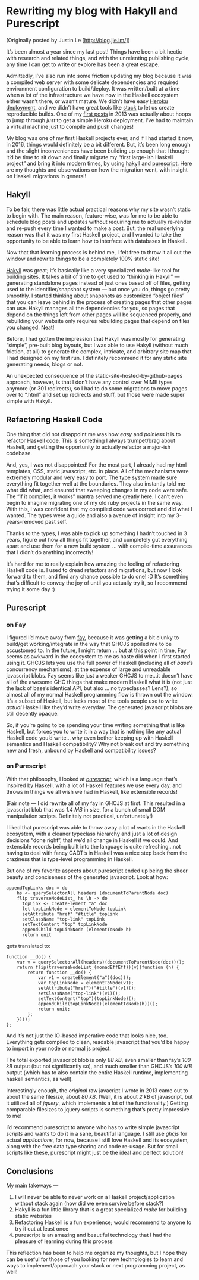 Rewriting my blog with Hakyll and Purescript
============================================

(Originally posted by Justin Le [http://blog.jle.im/])

It’s been almost a year since my last post! Things have been a bit
hectic with research and related things, and with the unrelenting
publishing cycle, any time I can get to write or explore has been a
great escape.

Admittedly, I’ve also run into some friction updating my blog because it
was a compiled web server with some delicate dependencies and required
environment configuration to build/deploy. It was written/built at a
time when a lot of the infrastructure we have now in the Haskell
ecosystem either wasn’t there, or wasn’t mature. We didn’t have easy
[Heroku deployment](https://haskellonheroku.com/), and we didn’t have
great tools like [stack](http://haskellstack.org/) to let us create
reproducible builds. One of my [first
posts](http://blog.jle.im/entry/deploying-medium-to-large-haskell-apps-to-heroku.html)
in 2013 was actually about hoops to jump through *just* to get a simple
Heroku deployment. I’ve had to maintain a virtual machine just to
compile and push changes!

My blog was one of my first Haskell projects ever, and if I had started
it now, in 2016, things would definitely be a bit different. But, it’s
been long enough and the slight inconveniences have been building up
enough that I thought it’d be time to sit down and finally migrate my
“first large-ish Haskell project” and bring it into modern times, by
using [hakyll](https://jaspervdj.be/hakyll/) and
[purescript](http://www.purescript.org/). Here are my thoughts and
observations on how the migration went, with insight on Haskell
migrations in general!

Hakyll
------

To be fair, there was little actual practical reasons why my site wasn’t
static to begin with. The main reason, feature-wise, was for me to be
able to schedule blog posts and updates without requiring me to actually
re-render and re-push every time I wanted to make a post. But, the real
underlying reason was that it was my first Haskell project, and I wanted
to take the opportunity to be able to learn how to interface with
databases in Haskell.

Now that that learning process is behind me, I felt free to throw it all
out the window and rewrite things to be a completely 100% static site!

[Hakyll](https://jaspervdj.be/hakyll/) was great; it’s basically like a
very specialized *make*-like tool for building sites. It takes a bit of
time to get used to “thinking in Hakyll” — generating standalone pages
instead of just ones based off of files, getting used to the
identifier/snapshot system — but once you do, things go pretty smoothly.
I started thinking about snapshots as customized “object files” that you
can leave behind in the process of creating pages that other pages can
use. Hakyll manages all the dependencies for you, so pages that depend
on the things left from other pages will be sequenced properly, and
rebuilding your website only requires rebuilding pages that depend on
files you changed. Neat!

Before, I had gotten the impression that Hakyll was mostly for
generating “simple”, pre-built blog layouts, but I was able to use
Hakyll (without much friction, at all) to generate the complex,
intricate, and arbitrary site map that I had designed on my first run. I
definitely recommend it for any static site generating needs, blogs or
not.

An unexpected consequence of the static-site-hosted-by-github-pages
approach, however, is that I don’t have any control over MIME types
anymore (or 301 redirects), so I had to do some migrations to move pages
over to “.html” and set up redirects and stuff, but those were made
super simple with Hakyll.

Refactoring Haskell Code
------------------------

One thing that did not disappoint me was how *easy* and *painless* it is
to refactor Haskell code. This is something I always trumpet/brag about
Haskell, and getting the opportunity to actually refactor a major-ish
codebase.

And, yes, I was not disappointed! For the most part, I already had my
html templates, CSS, static javascript, etc. in place. All of the
mechanisms were extremely modular and very easy to port. The type system
made sure everything fit together well at the boundaries. They also
instantly told me what did what, and ensured that sweeping changes in my
code were safe. The “if it compiles, it works” mantra served me greatly
here. I can’t even begin to imagine migrating one of my old ruby
projects in the same way. With this, I was confident that my compiled
code was correct and did what I wanted. The types were a guide and also
a avenue of insight into my 3-years-removed past self.

Thanks to the types, I was able to pick up something I hadn’t touched in
3 years, figure out how all things fit together, and completely gut
everything apart and use them for a new build system … with compile-time
assurances that I didn’t do anything incorrectly!

It’s hard for me to really explain how amazing the feeling of
refactoring Haskell code is. I used to dread refactors and migrations,
but now I look forward to them, and find any chance possible to do one!
:D It’s something that’s difficult to convey the joy of until you
actually try it, so I recommend trying it some day :)

Purescript
----------

### on Fay

I figured I’d move away from [fay](https://github.com/faylang/fay/wiki),
because it was getting a bit clunky to build/get working/integrate in
the way that GHCJS spoiled me to be accustomed to. In the future, I
might return … but at this point in time, Fay seems as awkward in the
ecosystem to me as haste did when I first started using it. GHCJS lets
you use the full power of Haskell (including all of *base*’s concurrency
mechanisms), at the expense of large and unreadable javascript blobs.
Fay seems like just a weaker GHCJS to me…it doesn’t have all of the
awesome GHC things that make modern Haskell what it is (not just the
lack of base’s identical API, but also … no typeclasses? Lens?), so
almost all of my normal Haskell programming flow is thrown out the
window. It’s a subset of Haskell, but lacks most of the tools people use
to write *actual* Haskell like they’d write everyday. The generated
javascript blobs are still decently opaque.

So, if you’re going to be spending your time writing something that is
like Haskell, but forces you to write it in a way that is nothing like
any actual Haskell code you’d write… why even bother keeping up with
Haskell semantics and Haskell compatibility? Why not break out and try
something new and fresh, unbound by Haskell and compatibility issues?

### on Purescript

With that philosophy, I looked at
*[purescript](http://www.purescript.org/)*, which is a language that’s
inspired by Haskell, with a lot of Haskell features we use every day,
and throws in things we all wish we had in Haskell, like extensible
records!

(Fair note — I did rewrite all of my fay in GHCJS at first. This
resulted in a javascript blob that was *1.4 MB* in size, for a bunch of
small DOM manipulation scripts. Definitely not practical,
unfortunately!)

I liked that purescript was able to throw away a lot of warts in the
Haskell ecosystem, with a cleaner typeclass hierarchy and just a lot of
design decisions “done right”, that we’d all change in Haskell if we
could. And extensible records being built into the language is quite
refreshing…not having to deal with fancy GADT’s in Haskell was a nice
step back from the craziness that is type-level programming in Haskell.

But one of my favorite aspects about purescript ended up being the sheer
beauty and conciseness of the generated javascript. Look at how:

``` {.purescript}
appendTopLinks doc = do
    hs <- querySelectorAll headers (documentToParentNode doc)
    flip traverseNodeList_ hs \h -> do
      topLink <- createElement "a" doc
      let topLinkNode = elementToNode topLink
      setAttribute "href" "#title" topLink
      setClassName "top-link" topLink
      setTextContent "top" topLinkNode
      appendChild topLinkNode (elementToNode h)
      return unit
```

gets translated to:

``` {.javascript}
function __do() {
    var v = querySelectorAll(headers)(documentToParentNode(doc))();
    return flip(traverseNodeList_(monadEffEff))(v)(function (h) {
        return function __do() {
            var v1 = createElement("a")(doc)();
            var topLinkNode = elementToNode(v1);
            setAttribute("href")("#title")(v1)();
            setClassName("top-link")(v1)();
            setTextContent("top")(topLinkNode)();
            appendChild(topLinkNode)(elementToNode(h))();
            return unit;
        };
    })();
};
```

And it’s not just the IO-based imperative code that looks nice, too.
Everything gets compiled to clean, readable javascript that you’d be
happy to import in your node or normal js project.

The total exported javascript blob is only *88 kB*, even smaller than
fay’s *100 kB* output (but not significantly so), and much smaller than
GHCJS’s *100 MB* output (which has to also contain the entire Haskell
runtime, implementing haskell semantics, as well).

Interestingly enough, the *original* raw javacript I wrote in 2013 came
out to about the same filesize, about *80 kB*. (Well, it is about *2 kB*
of javascript, but it utilized all of *jquery*, which implements a lot
of the functionality.) Getting comparable filesizes to jquery scripts is
something that’s pretty impressive to me!

I’d recommend purescript to anyone who has to write simple javascript
*scripts* and wants to do it in a sane, beautiful language. I still use
*ghcjs* for actual *applications*, for now, because I still love Haskell
and its ecosystem, along with the free data type sharing and code
re-usage. But for small scripts like these, purescript might just be the
ideal and perfect solution!

Conclusions
-----------

My main takeways —

1.  I will never be able to never work on a Haskell project/application
    without stack again (how did we even survive before stack?)
2.  Hakyll is a fun little library that is a great specialized *make*
    for building static websites
3.  Refactoring Haskell is a fun experience; would recommend to anyone
    to try it out at least once
4.  purescript is an amazing and beautiful technology that I had the
    pleasure of learning during this process

This reflection has been to help me organize my thoughts, but I hope
they can be useful for those of you looking for new technologies to
learn and ways to implement/approach your stack or next programming
project, as well!

